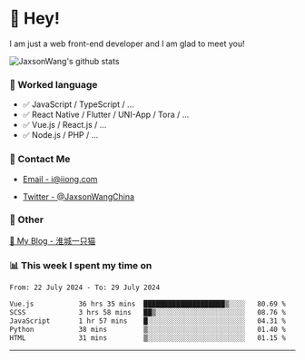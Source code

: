 # 👋 Hey!

I am just a web front-end developer and I am glad to meet you!

![JaxsonWang's github stats](https://github-readme-stats.vercel.app/api?username=JaxsonWang&&show_icons=true&&title_color=1abc9c&&icon_color=1abc9c)


### 📝 Worked language

- ✅ JavaScript / TypeScript / ...
- ✅ React Native / Flutter / UNI-App / Tora / ...
- ✅ Vue.js / React.js / ...
- ✅ Node.js / PHP / ...

### 📮 Contact Me

- [Email - i@iiong.com](mailto:i@iiong.com)

- [Twitter - @JaxsonWangChina](https://twitter.com/JaxsonWangChina)

### 🤪 Other

[📌 My Blog - 淮城一只猫](https://iiong.com)

### 📊 This week I spent my time on

<!--START_SECTION:waka-->

```txt
From: 22 July 2024 - To: 29 July 2024

Vue.js           36 hrs 35 mins  ████████████████████▒░░░░   80.69 %
SCSS             3 hrs 58 mins   ██▒░░░░░░░░░░░░░░░░░░░░░░   08.76 %
JavaScript       1 hr 57 mins    █░░░░░░░░░░░░░░░░░░░░░░░░   04.31 %
Python           38 mins         ▒░░░░░░░░░░░░░░░░░░░░░░░░   01.40 %
HTML             31 mins         ▒░░░░░░░░░░░░░░░░░░░░░░░░   01.15 %
```

<!--END_SECTION:waka-->

---
